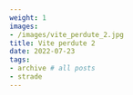 ```yaml
---
weight: 1
images:
- /images/vite_perdute_2.jpg
title: Vite perdute 2
date: 2022-07-23
tags:
- archive # all posts
- strade
---
```

